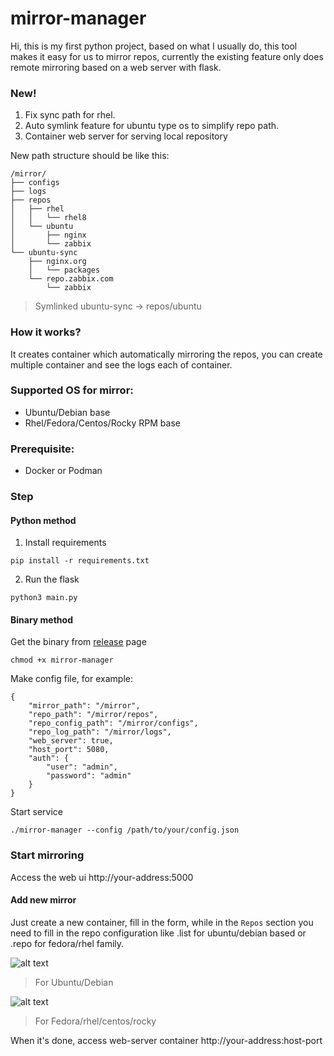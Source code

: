 # mirror-manager

Hi, this is my first python project, based on what I usually do, this tool makes it easy for us to mirror repos, currently the existing feature only does remote mirroring based on a web server with flask.

### New!

1. Fix sync path for rhel.
2. Auto symlink feature for ubuntu type os to simplify repo path.
3. Container web server for serving local repository

New path structure should be like this:
```
/mirror/
├── configs
├── logs
├── repos
│   ├── rhel
│   │   └── rhel8
│   └── ubuntu
│       ├── nginx
│       └── zabbix
└── ubuntu-sync
    ├── nginx.org
    │   └── packages
    └── repo.zabbix.com
        └── zabbix
```

> Symlinked ubuntu-sync -> repos/ubuntu

### How it works?

It creates container which automatically mirroring the repos, you can create multiple container and see the logs each of container.

### Supported OS for mirror:
- Ubuntu/Debian base
- Rhel/Fedora/Centos/Rocky RPM base

### Prerequisite:
- Docker or Podman

### Step

#### Python method

1. Install requirements

```
pip install -r requirements.txt
```

2. Run the flask
```
python3 main.py
```

#### Binary method

Get the binary from [release](https://github.com/Keyz078/mirror-manager/releases) page

```
chmod +x mirror-manager
```

Make config file, for example:

```
{
    "mirror_path": "/mirror",
    "repo_path": "/mirror/repos",
    "repo_config_path": "/mirror/configs",
    "repo_log_path": "/mirror/logs",
    "web_server": true,
    "host_port": 5080,
    "auth": {
        "user": "admin",
        "password": "admin"
    }
}
```

Start service

```
./mirror-manager --config /path/to/your/config.json
```

### Start mirroring

Access the web ui http://your-address:5000

#### Add new mirror

Just create a new container, fill in the form, while in the `Repos` section you need to fill in the repo configuration like .list for ubuntu/debian based or .repo for fedora/rhel family.

![alt text](image.png)

> For Ubuntu/Debian

![alt text](image-1.png)

> For Fedora/rhel/centos/rocky


When it's done, access web-server container http://your-address:host-port